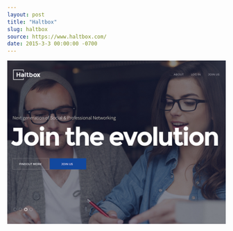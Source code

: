 ```yaml
---
layout: post
title: "Haltbox"
slug: haltbox
source: https://www.haltbox.com/
date: 2015-3-3 00:00:00 -0700
---
```


<img src="/assets/img/screenshots/haltbox.jpg">
